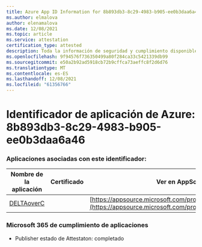 ```yaml
---
title: Azure App ID Information for 8b893db3-8c29-4983-b905-ee0b3daa6a46
ms.author: elmalova
author: elenamalova
ms.date: 12/08/2021
ms.topic: article
ms.service: attestation
certification_type: attested
description: Toda la información de seguridad y cumplimiento disponible para 8b893db3-8c29-4983-b905-ee0b3daa6a46.
ms.openlocfilehash: 9f94576f736350499a80f284ca33c5421339db99
ms.sourcegitcommit: e50a2b92ad5918cb72b9cffca73aeffc8f2d6d76
ms.translationtype: MT
ms.contentlocale: es-ES
ms.lasthandoff: 12/08/2021
ms.locfileid: "61356766"
---
```

# <a name="azure-app-id-8b893db3-8c29-4983-b905-ee0b3daa6a46"></a>Identificador de aplicación de Azure: 8b893db3-8c29-4983-b905-ee0b3daa6a46


### <a name="apps-associated-with-this-id"></a>Aplicaciones asociadas con este identificador:
| **Nombre de la aplicación** | **Certificado** | **Ver en AppSource** |
|--------------|---------------|-----------------------|
| [DELTAoverC](https://docs.microsoft.com/microsoft-365-app-certification/forward/WA200003286) |  | [https://appsource.microsoft.com/product/office/WA200003286](https://appsource.microsoft.com/product/office/WA200003286) |

### <a name="microsoft-365-app-compliance-status"></a>Microsoft 365 de cumplimiento de aplicaciones
- Publisher estado de Attestaton: completado
